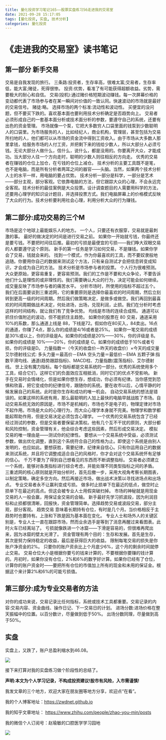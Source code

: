 ```yaml
---
title: 量化投资学习笔记165——股票实盘练习56走进我的交易室
date: 2021-09-28 15:17:05
tags: [量化投资, 实盘, 技术分析]
categories: 量化投资
---
```

# 《走进我的交易室》读书笔记

## 第一部分 新手交易

交易是自我发现的旅行。
三条路:投资者，生存率高，很难太富;交易者，生存率低，能大富;赌徒，死得很惨。
投资:优势，看准了有可能获得超额收益。劣势，需要极大的耐心和自信。
交易(投机):通过赌价格短期波动赚钱。每一次屏幕价格的变动都代表了市场参与者在某一瞬间对价值的一致认同。快速波动的市场就是最好的交易信号。
赌徒:略。
选择市场的两个标准:流动性和波动性。
买便宜的没问题，但不要买下跌的。喜欢基本面也要利用技术分析确定是否趋势向上。
交易者必须形成自己的一套基本面分析或技术面分析的参数，要遵守自己的系统，还要有出色的资金管理。
市场就像一个泵，它把大多数穷人口袋里面的钱泵到少数聪明人的口袋里。为市场服务的人，比如经纪人，商业机构，管理层，甚至包括为交易所扫地的人，他们都可以从市场的资金流中得到工资收入。由于市场从大多数人那里拿钱，给服务市场的人付工资，并把剩下来的钱给少数人，所以大部分人必须亏钱。无论大部分人做什么，信什么，说什么，都是没用的。你要离开大众，才能成功。当大部分人往一个方向走时，聪明的少数人则往相反的方向走。 
优秀的交易者在赚钱的仓位上加仓，在亏钱的仓位上减仓。
技术分析的主要工具既不是笔，也不是电脑，而是所有分析者两耳之间的器官——头脑。当然，如果两个技术分析人士的水平一样，用电脑的要占优势。
技术分析一部分是科学，一部分是艺术——部分主观，部分客观。它依靠电脑的方法，但它跟踪大众的心理，不会永远完全客观。技术分析的最佳案例是大众投票。设计调查题目的人需要用科学的方法，还要用心理学的知识设计题目，并选择投票方式。我们电脑屏幕上的价格模式反映了大众的行为。技术分析要利用社会心理，利用分析大众的行为赚钱。

## 第二部分:成功交易的三个M

市场是这个地球上最能娱乐人的地方。
一个人，只要还有衣服穿，交易就是最刺激的事。
最好的做决定的时间是进行交易之前。
如果你一开始就亏钱，你最终还是要亏钱。不要把时间往后推。最初的亏损是最便宜的亏损——我们睁大双眼交易的人都要遵守这个原则。 
新手的第一任务是学习如何交易，不是赚钱。如果你学会了交易，钱就会来的。 
找到一个模式，作为你最喜欢的工具，而不要奴隶般地追随。你要用你自己的数据来测试这个方法，只有亲自测试才会把信息转变成知识，才会成为自己的方法。 
技术分析是市场参与者的投票。
个人行为很难预测。大众更原始，更容易重复，更容易预测。我们的工作是不要和大众争论，不要告诉他们什么是理性的或非理性的。我们需要确认大众的行为，决定可能会如何继续。
成交量反映了市场参与者的痛苦水平。
分析市场时，所使用的指标不超过五个。
我们在后面要谈到三重滤网，它的重要原则是选择你最喜欢的时间周期，然后立刻转到更高一级的时间周期。然后我们做策略决定，是做多或做空。我们再回到最喜欢的时间周期做战术决定，何处进场，出场，兑现利润，止损。我们在分析时考虑这样的时间结构，就让我们有了竞争优势。 
均线是市场的连续合成照。
通道可以抓住价值附近的波动，但不能抓住主趋势。
如果你的股票在 80 交易，通道采用 10%的系数，那么通道上线是 88，下线是72。假如你在80买入，84卖出。16点的通道，你赚了4点，那么你的成绩是4/16或者是25%。 如果你一笔交易的成绩是30%或以上，你的评级是A。如果你的成绩是20%——30%，你的评级是 B。如果你的成绩是 10%——20%，你的成绩是 C。如果你的成绩低于10%或者亏损，你的评级是D。 
力量指数＝（今天的收盘价－昨天的收盘价）×今天的成交量 
艾尔德射线公式:
多头力量＝最高价－EMA 
空头力量＝最低价－EMA 
五颗子弹:指数平滑均线、通道(趋势跟踪指标)、MACD柱、力量指数(震荡指标)、艾尔德射线。
世上没有魔力指标。每个指标都是交易系统的一部分。优秀的系统使用多个工具，结合它们，这样它们的负面效应互相抵消，同时它们的优点不受影响。 
新手在交易时会情绪化，但是如果你想生存，想成功，你必须有纪律。当你感觉到恐惧和欣喜，把它变成你的纪律信号，跟随你的系统。要在收市以后，心情平静的时候发展自己的系统。此时是你生存和成功的唯一机会。 
自动交易系统的想法是错误的。如果这样的系统有用，那么最聪明的人加上最快的电脑早就战胜了市场。自动交易系统无效的原因是，市场不是机械的，市场也不是电子的，物理定律对市场不起作用。市场是大众的心理行为，而大众心理学本身就不完美。物理学和数学都能起帮助作用，但是交易决定必须包含心理学。 
一个优秀的交易系统包含了已经经过测试的参数，但是交易者要保留决策权。他有几个互不干扰的原则，大部分都和风险控制，资金管理有关，他会综合考虑这些因素，然后形成交易决定。
模拟交易的唯一理由是——测试你的纪律性。
要想从一个交易系统中受益，必须测试参数，做出优化调整，直到这个系统符合自己的性格为止。即使这个系统是由别人发明的，也应如此。要想获胜，需要纪律，纪律来自信心。只有你运用自己的数据来测试系统，并且将它调整成适合自己的风格时，你才会对这个交易系统怀有足够的信心。 
千万不要为了得到自己想看见的东西而不断调整指标。 交易者必须建立一个系统，能够对各类指标进行综合考虑，并能处理不同类型指标之间的矛盾。 
三重滤网的核心原则就是开始分析时，首先后撤一步，采用大视角考察长期图表，以制定策略，确定多空方向。然后再接近市场，做出战术决策以寻找进场点和出场点。 
专业交易者永不让赢利变成亏损。 
做多时止损单下在最近的低点，做空时止损单下在最近的高点。但这会被专业人士用假突破扫掉。
市场的神秘就是用现金交易的人一般会赢，用保证金交易的会输。
新手最好先学习抓波段，因为利润目标和止损都很清晰，回报快，资金管理简单。选择趋势交易或波段交易，部分主观，部分客观。
趋势交易 意味着长期持有仓位，有时是几个月。当价格相反于主趋势时也要持有。上涨和下跌是因为基本面在变化。
专业人士和场外人的关键区别是，专业人士一直在跟踪市场，然而业余选手是等到了消息再醒过来看图表。此时火车已经离站了。
亏损就像跌进一个冰窟——下滑是容易的，但很难再爬出来，因为冰窟的壁太光滑了。
资金管理有两个目的：生存和发展。首先是生存，其次是努力保持稳定的收益，最后是获得巨大的收益。
限制每笔交易的损失是你账户净资金的2%。 
只要你的账户资余比上个月底少6%，这个月的剩余时间就停止交易。
交易仓位大小是根据你要亏的钱来计算的，不要根据你要赚的钱计算的。月初时，如果你没有仓位，2%和6%的数字好计算。如果你已经有了仓位，计算你的账户资金时——要把所有仓位的市值加上所有的现金和未用的保证金。根据这个来计算2%和6%的可能亏损值。

## 第三部分:成为专业交易者的方法

对你的成功来说，交易记录比任何指标，系统或技术工具都重要。交易记录的内容:交易内容、资金曲线、操作日记、下一交易日的计划。
进场分数:进场价格在整天振幅中的位置。以百分数计，尽量做到低于50%。
出场分数同理，尽量做到高于50%。

## 实盘
实盘上，又跌了，账户总盈利缩水到46.08。

![](https://zymblog-1258069789.cos.ap-chengdu.myqcloud.com/blog0178-QTLearn/135/01.jpg)

接下来打算对我的实盘练习做个阶段性的总结了。

**声明:本文为个人学习记录，不构成投资建议!股市有风险，入市需谨慎!**


我发文章的三个地方，欢迎大家在朋友圈等地方分享，欢迎点“在看”。

我的个人博客地址：https://zwdnet.github.io

我的知乎文章地址： https://www.zhihu.com/people/zhao-you-min/posts

我的微信个人订阅号：赵瑜敏的口腔医学学习园地


![](https://zymblog-1258069789.cos.ap-chengdu.myqcloud.com/other/wx.jpg)
